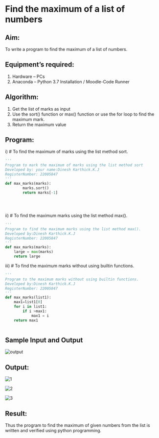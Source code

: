 # Find the maximum of a list of numbers
## Aim:
To write a program to find the maximum of a list of numbers.
## Equipment’s required:
1.	Hardware – PCs
2.	Anaconda – Python 3.7 Installation / Moodle-Code Runner
## Algorithm:
1.	Get the list of marks as input
2.	Use the sort() function or max() function or use the for loop to find the maximum mark.
3.	Return the maximum value
## Program:

i)	# To find the maximum of marks using the list method sort.
```Python
''' 
Program to mark the maximum of marks using the list method sort
Developed by: your name:Dinesh Karthick.K.J
RegisterNumber: 22005847
'''
def max_marks(marks):
        marks.sort()
        return marks[-1]
        
    
    


```

ii)	# To find the maximum marks using the list method max().
```Python
''' 
Program to find the maximum marks using the list method max().
Developed by:Dinesh Karthick.K.J
RegisterNumber: 22005847
'''
def max_marks(marks):
    large = max(marks)
    return large


```

iii) # To find the maximum marks without using builtin functions.
```Python
''' 
Program to the maximum marks without using builtin functions.
Developed by:Dinesh Karthick.K.J
RegisterNumber: 22005847
'''
def max_marks(list1):
    max1=list1[0]
    for i in list1:
        if i >max1:
            max1 = i
    return max1
    


```
## Sample Input and Output
![output](./img/max_marks1.jpg) 

## Output:

![1](https://user-images.githubusercontent.com/121165867/214062258-6bdfe845-9905-4e3b-8b6d-34ff17ba9a11.png)

![2](https://user-images.githubusercontent.com/121165867/214062307-21a93403-5ab9-4583-ad92-c1f8da1d0c4a.png)

![3](https://user-images.githubusercontent.com/121165867/214062355-1b8ccdd7-7650-4acb-9e11-be8db875d430.png)


## Result:
Thus the program to find the maximum of given numbers from the list is written and verified using python programming.
